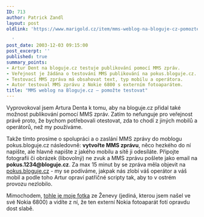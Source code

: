 ```yaml
---
ID: 713
author: Patrick Zandl
layout: post
oldlink: 'https://www.marigold.cz/item/mms-weblog-na-bloguje-cz-pomozte-testovat

  '
post_date: 2003-12-03 09:15:00
post_excerpt: ''
published: true
summary_points:
- Artur Dent na bloguje.cz testuje publikování pomocí MMS zpráv.
- Veřejnost je žádána o testování MMS publikování na pokus.bloguje.cz.
- Testovací MMS zpráva má obsahovat text, typ mobilu a operátora.
- Autor testoval MMS zprávu z Nokie 6800 s externím fotoaparátem.
title: "MMS weblog na Bloguje.cz – pomožte testovat"
---
```


<p>
Vyprovokoval jsem Artura Denta k tomu, aby na bloguje.cz přidal také možnost publikování pomocí MMS zpráv. Zatím to nefunguje pro veřejnost právě proto, že bychom potřebovali otestovat, zda to chodí z jiných mobilů a operátorů, než my používáme. </p>

<p>
Takže tímto prosíme o spolupráci a o zaslání MMS zprávy do moblogu pokus.bloguje.cz následovně: <STRONG>vytvořte MMS zprávu</STRONG>, něco hezkého do ní napište, ale hlavně napište z jakého mobilu a sítě ji odesíláte. Připojte fotografii či obrázek (libovolný) ne zvuk a MMS zprávu pošlete jako email na <B>pokus.1234@bloguje.cz</B>. Za max 15 minut by se zpráva měla objevit na <A href="http://pokus.bloguje.cz/" target=_blank>pokus.bloguje.cz</A> - my se podíváme, jakpak nás zlobí váš operátor a váš mobil a podle toho Artur opraví patřičné scripty tak, aby to v ostrém provozu nezlobilo.</p>

<p>
Mimochodem, <A href="http://pokus.bloguje.cz/0312archiv.php#16646" target=_blank>tohle je moje fotka</A> ze Ženevy (jediná, kterou jsem našel ve své&#160;Nokia 6800) a vidíte z ní, že ten externí Nokia fotoaparát fotí opravdu dost slabě.</p>